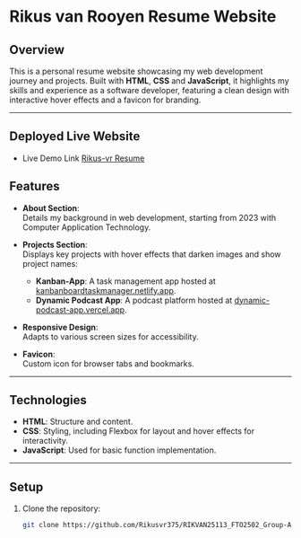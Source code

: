 # Rikus van Rooyen Resume Website

## Overview

This is a personal resume website showcasing my web development journey and projects. Built with **HTML**, **CSS** and **JavaScript**, it highlights my skills and experience as a software developer, featuring a clean design with interactive hover effects and a favicon for branding.

---

## Deployed Live Website

- Live Demo Link [Rikus-vr Resume](https://rikusvr-resume-website.vercel.app/index.html)

## Features

- **About Section**:  
  Details my background in web development, starting from 2023 with Computer Application Technology.

- **Projects Section**:  
  Displays key projects with hover effects that darken images and show project names:
  - **Kanban-App**: A task management app hosted at [kanbanboardtaskmanager.netlify.app](https://kanbanboardtaskmanager.netlify.app).
  - **Dynamic Podcast App**: A podcast platform hosted at [dynamic-podcast-app.vercel.app](https://dynamic-podcast-app.vercel.app).

- **Responsive Design**:  
  Adapts to various screen sizes for accessibility.

- **Favicon**:  
  Custom icon for browser tabs and bookmarks.

---

## Technologies

- **HTML**: Structure and content.
- **CSS**: Styling, including Flexbox for layout and hover effects for interactivity.
- **JavaScript**: Used for basic function implementation.

---

## Setup

1. Clone the repository:
   ```bash
   git clone https://github.com/Rikusvr375/RIKVAN25113_FTO2502_Group-A_Rikus-van-Rooyen_CDV05.git
